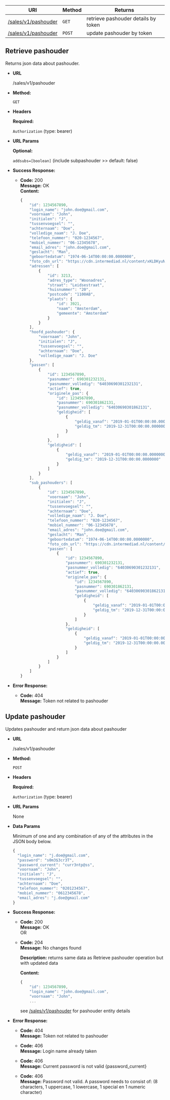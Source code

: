 | URI                                        | Method | Returns                             |
| ------------------------------------------ | ------ | ----------------------------------- |
| [/sales/v1/pashouder](#retrieve-pashouder) | `GET`  | retrieve pashouder details by token |
| [/sales/v1/pashouder](#update-pashouder)   | `POST` | update pashouder by token           |

## **Retrieve pashouder**

Returns json data about pashouder.

- **URL**

  /sales/v1/pashouder

- **Method:**

  `GET`

- **Headers**

  **Required:**

  `Authorization` (type: bearer)

- **URL Params**

  **Optional:**

  `addsubs=[boolean]` (include subpashouder >> default: false)

- **Success Response:**

  - **Code:** 200 <br />
    **Message:** OK <br />
    **Content:** <br />

    ```javascript
    {
        "id": 1234567890,
        "login_name": "john.doe@gmail.com",
        "voornaam": "John",
        "initialen": "J",
        "tussenvoegsel": "",
        "achternaam": "Doe",
        "volledige_naam": "J. Doe",
        "telefoon_nummer": "020-1234567",
        "mobiel_nummer": "06-12345678",
        "email_adres": "john.doe@gmail.com",
        "geslacht": "Man",
        "geboortedatum": "1974-06-14T00:00:00.0000000",
        "foto_cdn_url": "https://cdn.intermediad.nl/content/xKLDKyuN6L8OY",
        "adressen": [
            {
                "id": 3213,
                "adres_type": "Woonadres",
                "straat": "Leidsestraat",
                "huisnummer": "20",
                "postcode": "1100AB",
                "plaats": {
                    "id": 3921,
                    "naam": "Amsterdam",
                    "gemeente": "Amsterdam"
                }
            }
        ],
        "hoofd_pashouder": {
            "voornaam": "John",
            "initialen": "J",
            "tussenvoegsel": "",
            "achternaam": "Doe",
            "volledige_naam": "J. Doe"
        },
        "passen": [
            {
                "id": 1234567890,
                "pasnummer": 690301232131,
                "pasnummer_volledig": "64030690301232131",
                "actief": true,
                "originele_pas": {
                    "id": 1234567890,
                    "pasnummer": 690301862131,
                    "pasnummer_volledig": "64030690301862131",
                    "geldigheid": [
                        {
                            "geldig_vanaf": "2019-01-01T00:00:00.0000000",
                            "geldig_tm": "2019-12-31T00:00:00.0000000"
                        }
                    ]
                },
                "geldigheid": [
                    {
                        "geldig_vanaf": "2019-01-01T00:00:00.0000000",
                        "geldig_tm": "2019-12-31T00:00:00.0000000"
                    }
                ]
            }
        ],
        "sub_pashouders": [
            {
                "id": 1234567890,
                "voornaam": "John",
                "initialen": "J",
                "tussenvoegsel": "",
                "achternaam": "Doe",
                "volledige_naam": "J. Doe",
                "telefoon_nummer": "020-1234567",
                "mobiel_nummer": "06-12345678",
                "email_adres": "john.doe@gmail.com",
                "geslacht": "Man",
                "geboortedatum": "1974-06-14T00:00:00.0000000",
                "foto_cdn_url": "https://cdn.intermediad.nl/content/xKLDKyuN6L8OY",
                "passen": [
                    {
                        "id": 1234567890,
                        "pasnummer": 690301232131,
                        "pasnummer_volledig": "64030690301232131",
                        "actief": true,
                        "originele_pas": {
                            "id": 1234567890,
                            "pasnummer": 690301862131,
                            "pasnummer_volledig": "64030690301862131",
                            "geldigheid": [
                                {
                                    "geldig_vanaf": "2019-01-01T00:00:00.0000000",
                                    "geldig_tm": "2019-12-31T00:00:00.0000000"
                                }
                            ]
                        },
                        "geldigheid": [
                            {
                                "geldig_vanaf": "2019-01-01T00:00:00.0000000",
                                "geldig_tm": "2019-12-31T00:00:00.0000000"
                            }
                        ]
                    }
                ]
            }
        ]
    }
    ```
    
- **Error Response:**

  - **Code:** 404 <br />
    **Message:** Token not related to pashouder


## **Update pashouder**

Updates pashouder and return json data about pashouder

- **URL**

  /sales/v1/pashouder

- **Method:**

  `POST`

- **Headers**

  **Required:**

  `Authorization` (type: bearer)

- **URL Params**

  None

- **Data Params**

  Minimum of one and any combination of any of the attributes in the JSON body below.

  ```javascript
  {
    "login_name": "j.doe@gmail.com",
    "password": "s0m3$3cr3T",
    "password_current": "curr3ntp@ss",
    "voornaam": "John",
    "initialen": "J",
    "tussenvoegsel": "",
    "achternaam": "Doe",
    "telefoon_nummer": "0201234567",
    "mobiel_nummer": "0612345678",
    "email_adres": "j.doe@gmail.com"
  }
  ```

- **Success Response:**

  - **Code:** 200 <br />
    **Message:** OK <br />
    OR
  - **Code:** 204 <br />
    **Message:** No changes found<br />

    **Description:** returns same data as Retrieve pashouder operation but with updated data <br />

    **Content:**

    ```javascript
    {
        "id": 1234567890,
        "login_name": "john.doe@gmail.com",
        "voornaam": "John",
        ...
    ```

    see [/sales/v1/pashouder](#retrieve-pashouder) for pashouder entity details

- **Error Response:**

  - **Code:** 404 <br />
    **Message:** Token not related to pashouder

  - **Code:** 406 <br />
    **Message:** Login name already taken

  - **Code:** 406 <br />
    **Message:** Current password is not valid {password_current}

  - **Code:** 406 <br />
    **Message:** Password not valid. A password needs to consist of: (8 characters, 1 uppercase, 1 lowercase, 1 special en 1 numeric character)